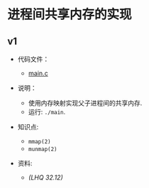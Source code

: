 # 进程间共享内存的实现

## v1

- 代码文件：
  - [main.c](./v1/main.c)

- 说明：
  - 使用内存映射实现父子进程间的共享内存.
  - 运行: `./main`.

- 知识点:
  - `mmap(2)`
  - `munmap(2)`

- 资料:
  - _(LHQ 32.12)_
